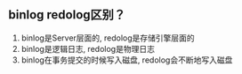 ## binlog redolog区别？
1. binlog是Server层面的, redolog是存储引擎层面的
2. binlog是逻辑日志, redolog是物理日志
3. binlog在事务提交的时候写入磁盘, redolog会不断地写入磁盘
